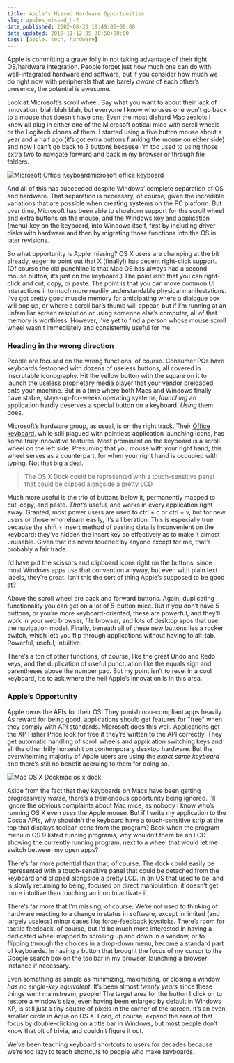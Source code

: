 ```yaml
---
title: Apple's Missed Hardware Opportunities
slug: apples_missed_h-2
date_published: 2002-08-30 19:49:00+00:00
date_updated: 2019-11-12 05:30:50+00:00
tags: [apple. tech, hardware]
---
```

Apple is committing a grave folly in not taking advantage of their tight OS/hardware integration. People forget just how much one can do with well-integrated hardware and software, but if you consider how much we do right now with peripherals that are barely *aware* of each other’s presence, the potential is awesome.

Look at Microsoft’s scroll wheel. Say what you want to about their lack of innovation, blah blah blah, but everyone I know who uses one won’t go back to a mouse that doesn’t have one. Even the most diehard Mac zealots I know all plug in either one of the Microsoft optical mice with scroll wheels or the Logitech clones of them. I started using a five button mouse about a year and a half ago (it’s got extra buttons flanking the mouse on either side) and now I can’t go back to 3 buttons because I’m too used to using those extra two to navigate forward and back in my browser or through file folders.

![Microsoft Office Keyboard](/images/msoffkbd.jpg)microsoft office keyboard

And all of this has succeeded despite Windows’ complete separation of OS and hardware. That separation is necessary, of course, given the incredible variations that are possible when creating systems on the PC platform. But over time, Microsoft has been able to shoehorn support for the scroll wheel and extra buttons on the mouse, and the Windows key and application (menu) key on the keyboard, into Windows itself, first by including driver disks with hardware and then by migrating those functions into the OS in later revisions.

So what opportunity is Apple missing? OS X users are champing at the bit already, eager to point out that X (finally!) has decent right-click support. (Of course the old punchline is that Mac OS has always had a second mouse button, it’s just on the keyboard.) The point isn’t that you can right-click and cut, copy, or paste. The point is that you can move common UI interactions into much more readily understandable physical manifestations. I’ve got pretty good muscle memory for anticipating where a dialogue box will pop up, or where a scroll bar’s thumb will appear, but if I’m running at an unfamiliar screen resolution or using someone else’s computer, all of that memory is worthless. However, I’ve yet to find a person whose mouse scroll wheel wasn’t immediately and consistently useful for me.

### Heading in the wrong direction

People are focused on the wrong functions, of course. Consumer PCs have keyboards festooned with dozens of useless buttons, all covered in inscrutable iconography. Hit the yellow button with the square on it to launch the useless proprietary media player that your vendor preloaded onto your machine. But in a time where both Macs and Windows finally have stable, stays-up-for-weeks operating systems, *launching* an application hardly deserves a special button on a keyboard. *Using* them does.

Microsoft’s hardware group, as usual, is on the right track. Their [Office keyboard](http://www.microsoft.com/hardware/keyboard/ok_info.asp), while still plagued with pointless application launching icons, has some truly innovative features. Most prominent on the keyboard is a scroll wheel on the left side. Presuming that you mouse with your right hand, this wheel serves as a counterpart, for when your right hand is occupied with typing. Not that big a deal.

> The OS X Dock could be represented with a touch-sensitive panel that could be clipped alongside a pretty LCD.

Much more useful is the trio of buttons below it, permanently mapped to cut, copy, and paste. *That*‘s useful, and works in every application right away. Granted, most power users are used to ctrl + c or ctrl + v, but for new users or those who relearn easily, it’s a liberation. This is especially true because the shift + insert method of pasting data is inconvenient on the keyboard: they’ve hidden the insert key so effectively as to make it almost unusable. Given that it’s never touched by anyone except for me, that’s probably a fair trade.

I’d have put the scissors and clipboard icons right on the buttons, since most Windows apps use that convention anyway, but even with plain text labels, they’re great. Isn’t this the sort of thing Apple’s supposed to be good at?

Above the scroll wheel are back and forward buttons. Again, duplicating functionality you can get on a lot of 5-button mice. But if you don’t have 5 buttons, or you’re more keyboard-oriented, these are powerful, and they’ll work in your web browser, file browser, and lots of desktop apps that use the navigation model. Finally, beneath all of these new buttons lies a rocker switch, which lets you flip through applications without having to alt-tab. Powerful, useful, intuitive.

There’s a ton of other functions, of course, like the great Undo and Redo keys, and the duplication of useful punctuation like the equals sign and parentheses above the number pad. But my point isn’t to revel in a cool keyboard, it’s to ask where the hell Apple’s innovation is in this area.

### Apple’s Opportunity

Apple *owns* the APIs for their OS. They punish non-compliant apps heavily. As reward for being good, applications should get features for "free" when they comply with API standards. Microsoft does this well. Applications get the XP Fisher Price look for free if they’re written to the API correctly. They get automatic handling of scroll wheels and application switching keys and all the other frilly horseshit on contemporary desktop hardware. But the overwhelming majority of Apple users are using the *exact same keyboard* and there’s still no benefit accruing to them for doing so.

![Mac OS X Dock](/images/macosxdock.jpg)mac os x dock

Aside from the fact that they keyboards on Macs have been getting progressively *worse*, there’s a tremendous opportunity being ignored. I’ll ignore the obvious complaints about Mac mice, as nobody I know who’s running OS X even *uses* the Apple mouse. But if I write my application to the Cocoa APIs, why shouldn’t the keyboard have a touch-sensitive strip at the top that displays toolbar icons from the program? Back when the program menu in OS 9 listed running programs, why wouldn’t there be an LCD showing the currently running program, next to a wheel that would let me switch between my open apps?

There’s far more potential than that, of course. The dock could easily be represented with a touch-sensitive panel that could be detached from the keyboard and clipped alongside a pretty LCD. In an OS that used to be, and is slowly returning to being, focused on direct manipulation, it doesn’t get more intuitive than touching an icon to activate it.

There’s far more that I’m missing, of course. We’re not used to thinking of hardware reacting to a change in status in software, except in limited (and largely useless) minor cases like force-feedback joysticks. There’s room for tactile feedback, of course, but I’d be much more interested in having a dedicated wheel mapped to scrolling up and down in a window, or to flipping through the choices in a drop-down menu, become a standard part of keyboards. In having a button that brought the focus of my cursor to the Google search box on the toolbar in my browser, launching a browser instance if necessary.

Even something as simple as minimizing, maximizing, or closing a window *has no single-key equivalent*. It’s been almost *twenty years* since these things went mainstream, people! The target area for the button I click on to restore a window’s size, even having been enlarged by default in Windows XP, is still just a tiny square of pixels in the corner of the screen. It’s an even smaller circle in Aqua on OS X. I can, of course, expand the area of that focus by double-clicking on a title bar in Windows, but most people don’t know that bit of trivia, and couldn’t figure it out.

We’ve been teaching keyboard shortcuts to users for decades because we’re too lazy to teach shortcuts to people who make keyboards.
